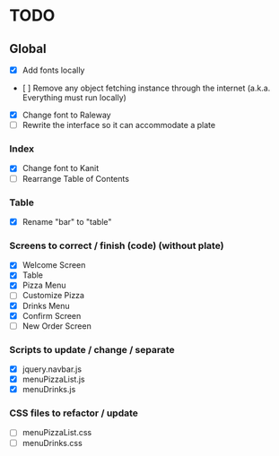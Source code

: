 # TODO

## Global
* [x] Add fonts locally
* [ ] Remove any object fetching instance through the internet (a.k.a. Everything must run locally)
* [X] Change font to Raleway
* [ ] Rewrite the interface so it can accommodate a plate

### Index
* [X] Change font to Kanit
* [ ] Rearrange Table of Contents

### Table
* [x] Rename "bar" to "table"

### Screens to correct / finish (code) (without plate)
* [x] Welcome Screen
* [x] Table
* [x] Pizza Menu
* [ ] Customize Pizza
* [x] Drinks Menu
* [x] Confirm Screen
* [ ] New Order Screen

### Scripts to update / change / separate
* [x] jquery.navbar.js
* [x] menuPizzaList.js
* [x] menuDrinks.js

### CSS files to refactor / update
* [ ] menuPizzaList.css
* [ ] menuDrinks.css
